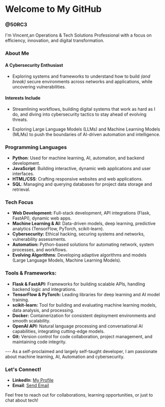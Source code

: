# Welcome to My GitHub 

### @50RC3 

I'm Vincent,an Operations & Tech Solutions Professional with a focus on efficiency, innovation, and digital transformation. 

### **About Me**

#### **A Cybersecurity Enthusiast**

- Exploring systems and frameworks to understand how to build *(and break)* secure environments across networks and applications, while uncovering vulnerabilities.

#### **Interests Include**

- Streamlining workflows, building digital systems that work as hard as I do, and diving into cybersecurity tactics to stay ahead of evolving threats.

- Exploring Large Language Models (LLMs) and Machine Learning Models (MLMs) to push the boundaries of AI-driven automation and intelligence.


### **Programming Languages**  
- **Python**: Used for machine learning, AI, automation, and backend development.  
- **JavaScript**: Building interactive, dynamic web applications and user interfaces.  
- **HTML/CSS**: Crafting responsive websites and web applications.  
- **SQL**: Managing and querying databases for project data storage and retrieval.


### **Tech Focus**
- **Web Development:** Full-stack development, API integrations (Flask, FastAPI), dynamic web apps.
- **Machine Learning & AI:** Data-driven models, deep learning, predictive analytics (TensorFlow, PyTorch, scikit-learn).
- **Cybersecurity:** Ethical hacking, securing systems and networks, vulnerability assessments.
- **Automation:** Python-based solutions for automating network, system processes, and workflows.
- **Evolving Algorithms**: Developing adaptive algorithms and models (Large Language Models, Machine Learning Models).

### Tools & Frameworks:
- **Flask & FastAPI:** Frameworks for building scalable APIs, handling backend logic and integrations.
- **TensorFlow & PyTorch:** Leading libraries for deep learning and AI model training.
- **scikit-learn:** Tool for building and evaluating machine learning models, data analysis, and processing.
- **Docker:** Containerization for consistent deployment environments and smooth scalability.
- **OpenAI API:** Natural language processing and conversational AI capabilities, integrating cutting-edge models.
- **Git:** Version control for code collaboration, project management, and maintaining code integrity.


--- As a self-proclaimed and largely self-taught developer, I am passionate about machine learning, AI, Automation and cybersecurity.

### Let's Connect!  
- **LinkedIn**: [My Profile](https://www.linkedin.com/vjjvr)  
- **Email**: [Send Email](mailto:vexv.inni@gmail.com)  

Feel free to reach out for collaborations, learning opportunities, or just to chat about tech! 
